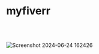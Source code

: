 # myfiverr
<br>
<br>

![Screenshot 2024-06-24 162426](https://github.com/justme-vivek/myfiverr/assets/147023192/8bf588df-c7fa-4643-91ca-345f22066bf7)
